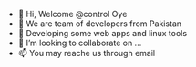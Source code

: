 - 👋 Hi, Welcome @control Oye
- 👀 We are team of developers from Pakistan
- 🌱 Developing some web apps and linux tools
- 💞️ I’m looking to collaborate on ...
- 📫 You may reache us through email 

<!---
controloye/controloye is a ✨ special ✨ repository because its `README.md` (this file) appears on your GitHub profile.
You can click the Preview link to take a look at your changes.
--->
